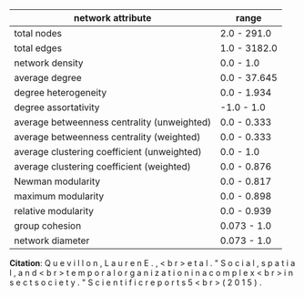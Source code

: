 network attribute|range
---|---
total nodes|2.0 - 291.0
total edges|1.0 - 3182.0
network density|0.0 - 1.0
average degree|0.0 - 37.645
degree heterogeneity|0.0 - 1.934
degree assortativity|-1.0 - 1.0
average betweenness centrality (unweighted)|0.0 - 0.333
average betweenness centrality (weighted)|0.0 - 0.333
average clustering coefficient (unweighted)|0.0 - 1.0
average clustering coefficient (weighted)|0.0 - 0.876
Newman modularity|0.0 - 0.817
maximum modularity|0.0 - 0.898
relative modularity|0.0 - 0.939
group cohesion|0.073 - 1.0
network diameter|0.073 - 1.0
**Citation**: Q u e v i l l o n , L a u r e n E . , < b r > e t a l . " S o c i a l , s p a t i a l , a n d < b r > t e m p o r a l o r g a n i z a t i o n i n a c o m p l e x < b r > i n s e c t s o c i e t y . " S c i e n t i f i c r e p o r t s 5 < b r > ( 2 0 1 5 ) .